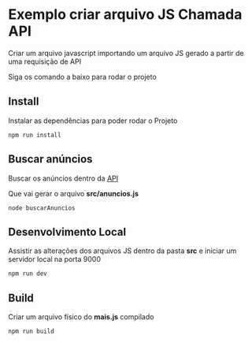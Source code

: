 # Exemplo criar arquivo JS Chamada API

Criar um arquivo javascript importando um arquivo JS gerado a partir de uma requisição de API

Siga os comando a baixo para rodar o projeto

## Install
Instalar as dependências para poder rodar o Projeto
```
npm run install
```

## Buscar anúncios
Buscar os anúncios dentro da [API](https://gsapi.kelvins.cc/sheet/1C3q29lUSWjnHRORQgt3oANgiOBSjWQklBOcJ4o92uWY/anuncios)

Que vai gerar o arquivo **src/anuncios.js**
```
node buscarAnuncios
```

## Desenvolvimento Local
Assistir as alterações dos arquivos JS dentro da pasta **src** e iniciar um servidor local na porta 9000
```
npm run dev
```

## Build
Criar um arquivo físico do **mais.js** compilado
```
npm run build
```